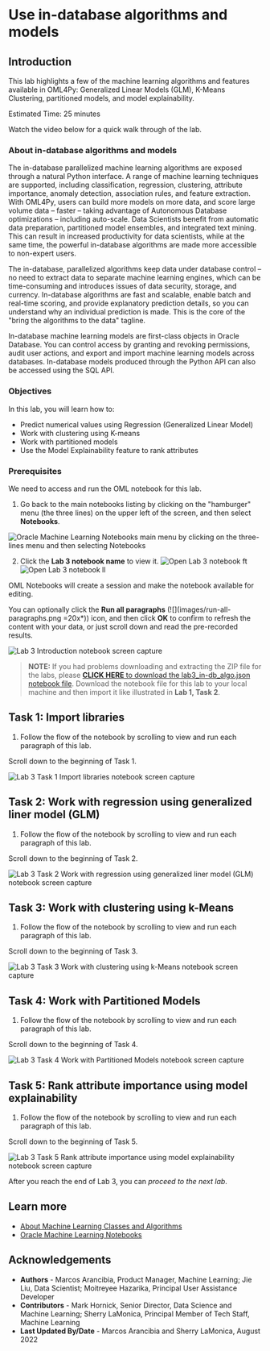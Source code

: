 # Use in-database algorithms and models

## Introduction
This lab highlights a few of the machine learning algorithms and features available in OML4Py: Generalized Linear Models (GLM), K-Means Clustering, partitioned models, and model explainability.

Estimated Time: 25 minutes

Watch the video below for a quick walk through of the lab.

[](youtube:8ojk9Cdk-7s)

### About in-database algorithms and models
The in-database parallelized machine learning algorithms are exposed through a natural Python interface. A range of machine learning techniques are supported, including classification, regression, clustering, attribute importance, anomaly detection, association rules, and feature extraction. With OML4Py, users can build more models on more data, and score large volume data – faster – taking advantage of Autonomous Database optimizations – including auto-scale. Data Scientists benefit from automatic data preparation, partitioned model ensembles, and integrated text mining. This can result in increased productivity for data scientists, while at the same time, the powerful in-database algorithms are made more accessible to non-expert users.

The in-database, parallelized algorithms keep data under database control – no need to extract data to separate machine learning engines, which can be time-consuming and introduces issues of data security, storage, and currency. In-database algorithms are fast and scalable, enable batch and real-time scoring, and provide explanatory prediction details, so you can understand why an individual prediction is made. This is the core of the "bring the algorithms to the data" tagline.

In-database machine learning models are first-class objects in Oracle Database. You can control access by granting and revoking permissions, audit user actions, and export and import machine learning models across databases. In-database models produced through the Python API can also be accessed using the SQL API.

### Objectives

In this lab, you will learn how to:
* Predict numerical values using Regression (Generalized Linear Model)
* Work with clustering using K-means
* Work with partitioned models
* Use the Model Explainability feature to rank attributes

### Prerequisites

We need to access and run the OML notebook for this lab.

1. Go back to the main notebooks listing by clicking on the "hamburger" menu (the three lines) on the upper left of the screen, and then select **Notebooks**.

 ![Oracle Machine Learning Notebooks main menu by clicking on the three-lines menu and then selecting Notebooks](images/go-back-to-notebooks.png " ")

2. Click the **Lab 3 notebook name** to view it.
   <if type="freetier">
   ![Open Lab 3 notebook ft](images/click-on-lab3-ft.png " ") </if>
   <if type="livelabs">
   ![Open Lab 3 notebook ll](images/click-on-lab3-ll.png " ") </if>

  OML Notebooks will create a session and make the notebook available for editing.

  You can optionally click the **Run all paragraphs** (![](images/run-all-paragraphs.png =20x*)) icon, and then click **OK** to confirm to refresh the content with your data, or just scroll down and read the pre-recorded results.  
   
  ![Lab 3 Introduction notebook screen capture](images/lab3-main.png " ")

> **NOTE:** If you had problems downloading and extracting the ZIP file for the labs, please [**CLICK HERE** to download the lab3\_in-db\_algo.json notebook file](./../notebooks/lab3_in-db_algo.json?download=1). Download the notebook file for this lab to your local machine and then import it like illustrated in **Lab 1, Task 2**.

## Task 1: Import libraries
1. Follow the flow of the notebook by scrolling to view and run each paragraph of this lab.

Scroll down to the beginning of Task 1.

  ![Lab 3 Task 1 Import libraries notebook screen capture](images/lab3-task1.png " ")  

## Task 2: Work with regression using generalized liner model (GLM)
1. Follow the flow of the notebook by scrolling to view and run each paragraph of this lab.

Scroll down to the beginning of Task 2.

  ![Lab 3 Task 2 Work with regression using generalized liner model (GLM) notebook screen capture](images/lab3-task2.png " ") 

## Task 3: Work with clustering using k-Means
1. Follow the flow of the notebook by scrolling to view and run each paragraph of this lab.

Scroll down to the beginning of Task 3.

  ![Lab 3 Task 3 Work with clustering using k-Means notebook screen capture](images/lab3-task3.png " ") 

## Task 4: Work with Partitioned Models
1. Follow the flow of the notebook by scrolling to view and run each paragraph of this lab.

Scroll down to the beginning of Task 4.

  ![Lab 3 Task 4 Work with Partitioned Models notebook screen capture](images/lab3-task4.png " ") 

## Task 5: Rank attribute importance using model explainability
1. Follow the flow of the notebook by scrolling to view and run each paragraph of this lab.

Scroll down to the beginning of Task 5.

  ![Lab 3 Task 5 Rank attribute importance using model explainability notebook screen capture](images/lab3-task5.png " ") 

After you reach the end of Lab 3, you can *proceed to the next lab*.

## Learn more

* [About Machine Learning Classes and Algorithms](https://docs.oracle.com/en/database/oracle/machine-learning/oml4py/1/mlpug/about-machine-learning-algorithms.html#GUID-00F8AF8F-6652-4161-BEEF-E737A68FB53C)
* [Oracle Machine Learning Notebooks](https://docs.oracle.com/en/database/oracle/machine-learning/oml-notebooks/)


## Acknowledgements
* **Authors** - Marcos Arancibia, Product Manager, Machine Learning; Jie Liu, Data Scientist; Moitreyee Hazarika, Principal User Assistance Developer
* **Contributors** -  Mark Hornick, Senior Director, Data Science and Machine Learning; Sherry LaMonica, Principal Member of Tech Staff, Machine Learning
* **Last Updated By/Date** -  Marcos Arancibia and Sherry LaMonica, August 2022
